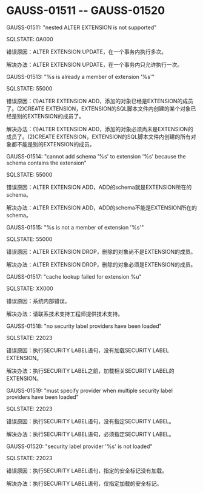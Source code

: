 # GAUSS-01511 -- GAUSS-01520<a name="ZH-CN_TOPIC_0302073038"></a>

GAUSS-01511: "nested ALTER EXTENSION is not supported"

SQLSTATE: 0A000

错误原因：ALTER EXTENSION UPDATE，在一个事务内执行多次。

解决办法：ALTER EXTENSION UPDATE，在一个事务内只允许执行一次。

GAUSS-01513: "%s is already a member of extension '%s'"

SQLSTATE: 55000

错误原因：\(1\)ALTER EXTENSION ADD，添加的对象已经是EXTENSION的成员了。\(2\)CREATE EXTENSION，EXTENSION的SQL脚本文件内创建的某个对象已经是别的EXTENSION的成员了。

解决办法：\(1\)ALTER EXTENSION ADD，添加的对象必须尚未是EXTENSION的成员了。\(2\)CREATE EXTENSION，EXTENSION的SQL脚本文件内创建的所有对象都不能是别的EXTENSION的成员。

GAUSS-01514: "cannot add schema '%s' to extension '%s' because the schema contains the extension"

SQLSTATE: 55000

错误原因：ALTER EXTENSION ADD，ADD的schema就是EXTENSION所在的schema。

解决办法：ALTER EXTENSION ADD，ADD的schema不能是EXTENSION所在的schema。

GAUSS-01515: "%s is not a member of extension '%s'"

SQLSTATE: 55000

错误原因：ALTER EXTENSION DROP，删除的对象尚不是EXTENSION的成员。

解决办法：ALTER EXTENSION DROP，删除的对象必须是EXTENSION的成员。

GAUSS-01517: "cache lookup failed for extension %u"

SQLSTATE: XX000

错误原因：系统内部错误。

解决办法：请联系技术支持工程师提供技术支持。

GAUSS-01518: "no security label providers have been loaded"

SQLSTATE: 22023

错误原因：执行SECURITY LABEL语句，没有加载SECURITY LABEL EXTENSION。

解决办法：执行SECURITY LABEL之前，加载相关SECURITY LABEL的EXTENSION。

GAUSS-01519: "must specify provider when multiple security label providers have been loaded"

SQLSTATE: 22023

错误原因：执行SECURITY LABEL语句，没有指定SECURITY LABEL。

解决办法：执行SECURITY LABEL语句，必须指定SECURITY LABEL。

GAUSS-01520: "security label provider '%s' is not loaded"

SQLSTATE: 22023

错误原因：执行SECURITY LABEL语句，指定的安全标记没有加载。

解决办法：执行SECURITY LABEL语句，仅指定加载的安全标记。

